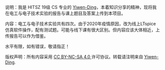 说明：我是 HITSZ 19级 CS 专业的 [Yiwen-Ding](https://github.com/Yiwen-Ding,)，本着知识分享的精神，现将我在电工与电子技术实验的报告与课上题目及答案上传到本项目。

内容：电工与电子技术实验共有四次。由于2020年疫情原因，改为线上LTspice仿真软件操作，配有测试题。可能与线下课有很大区别。但内容应该大体相近，上传报告可以作为借鉴。

水平有限，如有错误，敬请指正！

版权声明：所有内容采用 [ CC BY-NC-SA 4.0 ](https://creativecommons.org/licenses/by-nc-sa/4.0/)许可协议。转载请注明来自 [Yiwen-Ding](https://github.com/Yiwen-Ding,).
